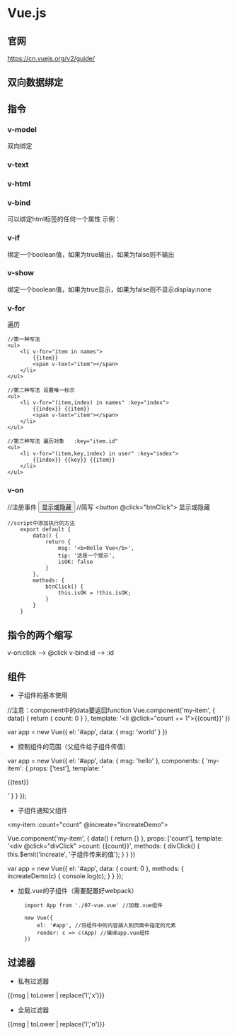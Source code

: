 # Vue.js

## 官网

https://cn.vuejs.org/v2/guide/

## 双向数据绑定

## 指令

### v-model

双向绑定

### v-text
### v-html
### v-bind

可以绑定html标签的任何一个属性
示例：
	<a href="#" v-html="msg" v-bind:title="tip" v-bind:pid="id"></a>

### v-if

<span v-if="isOK" v-text="msg"></span>
绑定一个boolean值，如果为true输出，如果为false则不输出

### v-show

<span v-show="isOK" v-text="msg"></span>
绑定一个boolean值，如果为true显示，如果为false则不显示display:none

### v-for

遍历
```
//第一种写法
<ul>
	<li v-for="item in names">
		{{item}}
		<span v-text="item"></span>
	</li>
</ul>

//第二种写法 设置唯一标示
<ul>
	<li v-for="(item,index) in names" :key="index">
		{{index}} {{item}}
		<span v-text="item"></span>
	</li>
</ul>

//第三种写法 遍历对象   :key="item.id"
<ul>
	<li v-for="(item,key,index) in user" :key="index">
		{{index}} {{key}} {{item}}
	</li>
</ul>
```



### v-on

//注册事件
<button v-on:click="btnClick"> 显示或隐藏 </button>
//简写
<button @click="btnClick"> 显示或隐藏 </button>

```
//script中添加执行的方法
	export default {
		data() {
			return {
				msg: '<b>Hello Vue</b>',
				tip: '这是一个提示',
				isOK: false
			}
		},
		methods: {
			btnClick() {
				this.isOK = !this.isOK;
			}
		}
	}
```

## 指令的两个缩写

v-on:click --> @click
v-bind:id  --> :id

## 组件

- 子组件的基本使用

//注意：component中的data要返回function
Vue.component('my-item', {
    data() {
        return {
            count: 0
        }
    },
    template: '<li @click="count += 1">{{count}}</li>'
})

var app = new Vue({
    el: '#app',
    data: {
        msg: 'world'
    }
})
- 控制组件的范围（父组件给子组件传值）

<my-item v-bind:test="msg"></my-item>


var app = new Vue({
    el: '#app',
    data: {
        msg: 'hello'
    },
    components: {
        'my-item': {
            props: ['test'],
            template: '<p>{{test}}</p>'
        }
    }
});

- 子组件通知父组件

<my-item :count="count" @increate="increateDemo"></my-item>


Vue.component('my-item', {
    data() {
        return {}
    },
    props: ['count'],
    template: '<div @click="divClick" >count: {{count}}</div>',
    methods: {
        divClick() {
            this.$emit('increate', '子组件传来的值');
        }
    }
})

var app = new Vue({
    el: '#app',
    data: {
        count: 0
    },
    methods: {
        increateDemo(c) {
            console.log(c);
        }
    }
});



- 加载.vue的子组件（需要配置好webpack）

        import App from './07-vue.vue' //加载.vue组件

        new Vue({
            el: '#app', //将组件中的内容插入到页面中指定的元素
            render: c => c(App) //编译app.vue组件
        })


## 过滤器

- 私有过滤器

<div id="app">
    <span>
      {{msg | toLower | replace('l','x')}}
    </span>
  </div>
  <script>
    var app = new Vue({
      el: '#app',
      data: {
        msg: 'Hello Vue'
      },
      filters: {
         toLower: function(input) {
          return input.toLowerCase();
        },
        replace: function(input, old, newValue) {
          var r = new RegExp(old, 'g');
          return input.replace(r, newValue);
        }
      }
    })
  </script>


- 全局过滤器

<div id="app">
    <span>
      {{msg | toLower | replace('l','n')}}
    </span>
  </div>
  <script>
    Vue.filter('toLower', function(input) {
      return input.toLowerCase();
    })

    Vue.filter('replace', function(input, old, newValue) {
      var r = new RegExp(old, 'g');
      return input.replace(r, newValue);
    })

    var app = new Vue({
      el: '#app',
      data: {
        msg: 'Hello Vue'
      }
    })


## 路由

- vue-router组件
    
    https://router.vuejs.org/zh-cn/

- 示例

<div id="app">
    <router-link to="/index">首页</router-link>
    <router-link to="/login">登录</router-link>
    
    <br>

    <router-view></router-view>
  </div>

  <script>
    var index =  Vue.component('index', {
      template: '<div>这是首页</div>'
    })
    var login = Vue.component('login', {
      template: '<div>这是登录</div>'
    })
    var router = new VueRouter({
      routes: [
        {name:'index', path: '/index', component: index}, 
        {name:'login', path: '/login', component: login}
      ]
    })
    var vm = new Vue({
      el: '#app',
      router: router
    })

- 获取路由参数

<div id="app">
    <router-link to="/index/laozhao">首页</router-link>
    <router-link to="/login">登录</router-link>
    
    <br>

    <router-view></router-view>
  </div>

  <script>
    var index =  Vue.component('index', {
      template: '<div>这是首页, {{username}}</div>',
      data: function() {
        return {
          username: ''
        }
      },
      created: function() {
        this.username = this.$route.params.username;
      }
    })
    var login = Vue.component('login', {
      template: '<div>这是登录</div>'
    })
    var router = new VueRouter({
      routes: [
        {name:'index', path: '/index/:username', component: index}, 
        {name:'login', path: '/login', component: login}
      ]
    })
    var vm = new Vue({
      el: '#app',
      router: router
    })


## 发送ajax请求-vue-resource

https://github.com/pagekit/vue-resource

- 发送get请求

<div id="app">
    <button @click="getdata">按钮</button>
    <ul>
      <li v-for="item in menus">{{item.title}}</li>
    </ul>
  </div>
  <script>
    var vm = new Vue({
      el: '#app',
      data: {
        menus: []
      },
      methods: {
         getdata() {
           this.$http.get('http://127.0.0.1:8899/api/getmenus').then(function( res) {
             this.menus = res.body.message;
           })
         }
      }
    });

- 发送post请求

<div id="app">
    <button @click="senddata">按钮</button>
    
  </div>
  <script>
    var vm = new Vue({
      el: '#app',
      data: {
        menus: []
      },
      methods: {
         senddata() {
           this.$http.post('http://127.0.0.1:8899/api/postcomment/43', {content: 'wokao'},{emulateJSON:true}).then(function( res) {
             console.log(res.body)
           })
         }
      }
    });
  </script>